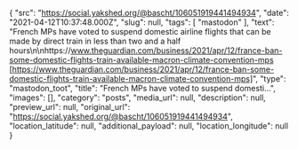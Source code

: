 {
  "src": "https://social.yakshed.org/@bascht/106051919441494934",
  "date": "2021-04-12T10:37:48.000Z",
  "slug": null,
  "tags": [
    "mastodon"
  ],
  "text": "French MPs have voted to suspend domestic airline flights that can be made by direct train in less than two and a half hours\n\nhttps://www.theguardian.com/business/2021/apr/12/france-ban-some-domestic-flights-train-available-macron-climate-convention-mps [https://www.theguardian.com/business/2021/apr/12/france-ban-some-domestic-flights-train-available-macron-climate-convention-mps]",
  "type": "mastodon_toot",
  "title": "French MPs have voted to suspend domesti…",
  "images": [],
  "category": "posts",
  "media_url": null,
  "description": null,
  "preview_url": null,
  "original_url": "https://social.yakshed.org/@bascht/106051919441494934",
  "location_latitude": null,
  "additional_payload": null,
  "location_longitude": null
}